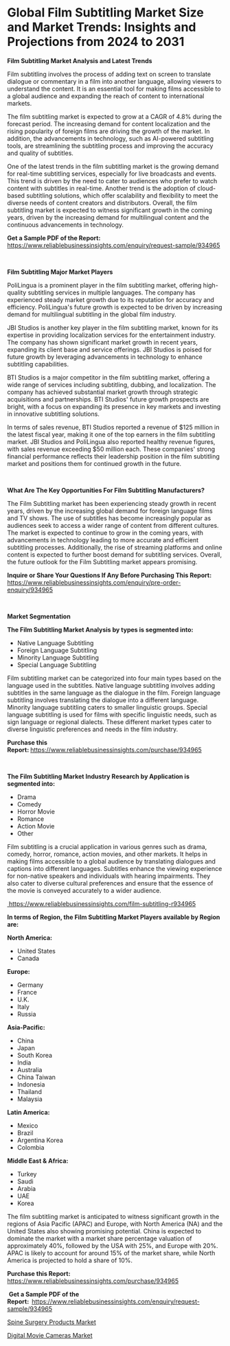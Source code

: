 <p><h1>Global Film Subtitling Market Size and Market Trends: Insights and Projections from 2024 to 2031</h1></p><p><strong>Film Subtitling Market Analysis and Latest Trends</strong></p>
<p><p>Film subtitling involves the process of adding text on screen to translate dialogue or commentary in a film into another language, allowing viewers to understand the content. It is an essential tool for making films accessible to a global audience and expanding the reach of content to international markets.</p><p>The film subtitling market is expected to grow at a CAGR of 4.8% during the forecast period. The increasing demand for content localization and the rising popularity of foreign films are driving the growth of the market. In addition, the advancements in technology, such as AI-powered subtitling tools, are streamlining the subtitling process and improving the accuracy and quality of subtitles.</p><p>One of the latest trends in the film subtitling market is the growing demand for real-time subtitling services, especially for live broadcasts and events. This trend is driven by the need to cater to audiences who prefer to watch content with subtitles in real-time. Another trend is the adoption of cloud-based subtitling solutions, which offer scalability and flexibility to meet the diverse needs of content creators and distributors. Overall, the film subtitling market is expected to witness significant growth in the coming years, driven by the increasing demand for multilingual content and the continuous advancements in technology.</p></p>
<p><strong>Get a Sample PDF of the Report:&nbsp;</strong> <a href="https://www.reliablebusinessinsights.com/enquiry/request-sample/934965">https://www.reliablebusinessinsights.com/enquiry/request-sample/934965</a></p>
<p>&nbsp;</p>
<p><strong>Film Subtitling Major Market Players</strong></p>
<p><p>PoliLingua is a prominent player in the film subtitling market, offering high-quality subtitling services in multiple languages. The company has experienced steady market growth due to its reputation for accuracy and efficiency. PoliLingua's future growth is expected to be driven by increasing demand for multilingual subtitling in the global film industry.</p><p>JBI Studios is another key player in the film subtitling market, known for its expertise in providing localization services for the entertainment industry. The company has shown significant market growth in recent years, expanding its client base and service offerings. JBI Studios is poised for future growth by leveraging advancements in technology to enhance subtitling capabilities.</p><p>BTI Studios is a major competitor in the film subtitling market, offering a wide range of services including subtitling, dubbing, and localization. The company has achieved substantial market growth through strategic acquisitions and partnerships. BTI Studios' future growth prospects are bright, with a focus on expanding its presence in key markets and investing in innovative subtitling solutions.</p><p>In terms of sales revenue, BTI Studios reported a revenue of $125 million in the latest fiscal year, making it one of the top earners in the film subtitling market. JBI Studios and PoliLingua also reported healthy revenue figures, with sales revenue exceeding $50 million each. These companies' strong financial performance reflects their leadership position in the film subtitling market and positions them for continued growth in the future.</p></p>
<p>&nbsp;</p>
<p><strong>What Are The Key Opportunities For Film Subtitling Manufacturers?</strong></p>
<p><p>The Film Subtitling market has been experiencing steady growth in recent years, driven by the increasing global demand for foreign language films and TV shows. The use of subtitles has become increasingly popular as audiences seek to access a wider range of content from different cultures. The market is expected to continue to grow in the coming years, with advancements in technology leading to more accurate and efficient subtitling processes. Additionally, the rise of streaming platforms and online content is expected to further boost demand for subtitling services. Overall, the future outlook for the Film Subtitling market appears promising.</p></p>
<p><strong>Inquire or Share Your Questions If Any Before Purchasing This Report:</strong> <a href="https://www.reliablebusinessinsights.com/enquiry/pre-order-enquiry/934965">https://www.reliablebusinessinsights.com/enquiry/pre-order-enquiry/934965</a></p>
<p>&nbsp;</p>
<p><strong>Market Segmentation</strong></p>
<p><strong>The Film Subtitling Market Analysis by types is segmented into:</strong></p>
<p><ul><li>Native Language Subtitling</li><li>Foreign Language Subtitling</li><li>Minority Language Subtitling</li><li>Special Language Subtitling</li></ul></p>
<p><p>Film subtitling market can be categorized into four main types based on the language used in the subtitles. Native language subtitling involves adding subtitles in the same language as the dialogue in the film. Foreign language subtitling involves translating the dialogue into a different language. Minority language subtitling caters to smaller linguistic groups. Special language subtitling is used for films with specific linguistic needs, such as sign language or regional dialects. These different market types cater to diverse linguistic preferences and needs in the film industry.</p></p>
<p><strong>Purchase this Report:&nbsp;</strong><a href="https://www.reliablebusinessinsights.com/purchase/934965">https://www.reliablebusinessinsights.com/purchase/934965</a></p>
<p>&nbsp;</p>
<p><strong>The Film Subtitling Market Industry Research by Application is segmented into:</strong></p>
<p><ul><li>Drama</li><li>Comedy</li><li>Horror Movie</li><li>Romance</li><li>Action Movie</li><li>Other</li></ul></p>
<p><p>Film subtitling is a crucial application in various genres such as drama, comedy, horror, romance, action movies, and other markets. It helps in making films accessible to a global audience by translating dialogues and captions into different languages. Subtitles enhance the viewing experience for non-native speakers and individuals with hearing impairments. They also cater to diverse cultural preferences and ensure that the essence of the movie is conveyed accurately to a wider audience.</p></p>
<p><a href="https://www.reliablebusinessinsights.com/film-subtitling-r934965">&nbsp;https://www.reliablebusinessinsights.com/film-subtitling-r934965</a></p>
<p><strong>In terms of Region, the Film Subtitling Market Players available by Region are:</strong></p>
<p>
    <p> <strong> North America: </strong>
        <ul>
            <li>United States</li>
            <li>Canada</li>
        </ul>
        </p> 
    <p> <strong> Europe: </strong>
        <ul>
            <li>Germany</li>
            <li>France</li>
            <li>U.K.</li>
            <li>Italy</li>
            <li>Russia</li>
        </ul>
        </p> 
    <p> <strong> Asia-Pacific: </strong>
        <ul>
            <li>China</li>
            <li>Japan</li>
            <li>South Korea</li>
            <li>India</li>
            <li>Australia</li>
            <li>China Taiwan</li>
            <li>Indonesia</li>
            <li>Thailand</li>
            <li>Malaysia</li>
        </ul>
        </p> 
    <p> <strong> Latin America: </strong>
        <ul>
            <li>Mexico</li>
            <li>Brazil</li>
            <li>Argentina Korea</li>
            <li>Colombia</li>
        </ul>
        </p> 
    <p> <strong> Middle East & Africa: </strong>
        <ul>
            <li>Turkey</li>
            <li>Saudi</li>
            <li>Arabia</li>
            <li>UAE</li>
            <li>Korea</li>
        </ul>
    </p>
    </p>
<p><p>The film subtitling market is anticipated to witness significant growth in the regions of Asia Pacific (APAC) and Europe, with North America (NA) and the United States also showing promising potential. China is expected to dominate the market with a market share percentage valuation of approximately 40%, followed by the USA with 25%, and Europe with 20%. APAC is likely to account for around 15% of the market share, while North America is projected to hold a share of 10%.</p></p>
<p><strong>Purchase this Report: </strong><a href="https://www.reliablebusinessinsights.com/purchase/934965">https://www.reliablebusinessinsights.com/purchase/934965</a></p>
<p>&nbsp;<strong>Get a Sample PDF of the Report:&nbsp;&nbsp;</strong><a href="https://www.reliablebusinessinsights.com/enquiry/request-sample/934965">https://www.reliablebusinessinsights.com/enquiry/request-sample/934965</a></p>
<p><strong></strong></p>
<p><p><a href="https://github.com/ohumlzho95/Market-Research-Report-List-1/blob/main/spine-surgery-products-market.md">Spine Surgery Products Market</a></p><p><a href="https://github.com/lbird53714/Market-Research-Report-List-5/blob/main/digital-movie-cameras-market.md">Digital Movie Cameras Market</a></p></p>